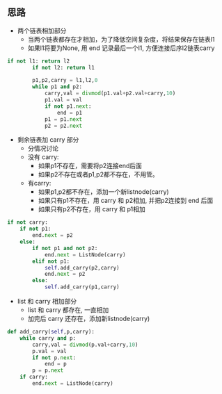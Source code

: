 ## 思路
- 两个链表相加部分
    - 当两个链表都存在才相加，为了降低空间复杂度，将结果保存在链表l1
    - 如果l1将要为None, 用 end 记录最后一个l1, 方便连接后序l2链表carry

```Python
if not l1: return l2
        if not l2: return l1
        
        p1,p2,carry = l1,l2,0
        while p1 and p2:
            carry,val = divmod(p1.val+p2.val+carry,10)
            p1.val = val
            if not p1.next:
                end = p1        
            p1 = p1.next
            p2 = p2.next
```
- 剩余链表加 carry 部分
    - 分情况讨论
    - 没有 carry: 
        - 如果p1不存在，需要将p2连接end后面
        - 如果p2不存在或者p1,p2都不存在，不用管。
    - 有carry:
        - 如果p1,p2都不存在，添加一个新listnode(carry)
        - 如果只有p1不存在，用 carry 和 p2相加, 并把p2连接到 end 后面
        - 如果只有p2不存在，用 carry 和 p1相加
```Python
if not carry:
    if not p1:
        end.next = p2
    else:
        if not p1 and not p2:
            end.next = ListNode(carry)
        elif not p1:
            self.add_carry(p2,carry)
            end.next = p2
        else:
            self.add_carry(p1,carry)
```


- list 和 carry 相加部分
    - list 和 carry 都存在, 一直相加
    - 加完后 carry 还存在，添加新listnode(carry)

```Python
def add_carry(self,p,carry):
    while carry and p:
        carry,val = divmod(p.val+carry,10)
        p.val = val
        if not p.next:
            end = p
        p = p.next
    if carry:
        end.next = ListNode(carry)
```